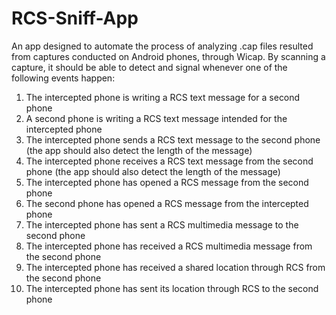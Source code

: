 # RCS-Sniff-App

An app designed to automate the process of analyzing .cap files resulted from captures conducted on Android phones, through Wicap.
By scanning a capture, it should be able to detect and signal whenever one of the following events happen:

1. The intercepted phone is writing a RCS text message for a second phone
2. A second phone is writing a RCS text message intended for the intercepted phone
3. The intercepted phone sends a RCS text message to the second phone (the app should also detect the length of the message)
4. The intercepted phone receives a RCS text message from the second phone (the app should also detect the length of the message)
5. The intercepted phone has opened a RCS message from the second phone
6. The second phone has opened a RCS message from the intercepted phone
7. The intercepted phone has sent a RCS multimedia message to the second phone
8. The intercepted phone has received a RCS multimedia message from the second phone
9. The intercepted phone has received a shared location through RCS from the second phone
10. The intercepted phone has sent its location through RCS to the second phone
